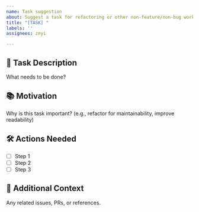 ```yaml
---
name: Task suggestion
about: Suggest a task for refactoring or other non-feature/non-bug work.
title: "[TASK] "
labels: ''
assignees: znyi

---
```


## 🔧 Task Description
What needs to be done?

## 📚 Motivation
Why is this task important? (e.g., refactor for maintainability, improve readability)

## 🛠 Actions Needed
- [ ] Step 1
- [ ] Step 2
- [ ] Step 3

## 📌 Additional Context
Any related issues, PRs, or references.
